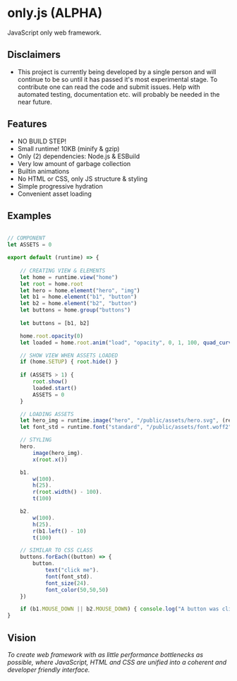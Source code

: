 # only.js (ALPHA)

JavaScript only web framework.

**Disclaimers**
------
+ This project is currently being developed by a single person and will continue to be so until
it has passed it's most experimental stage. To contribute one can read the code and submit issues. Help with
automated testing, documentation etc. will probably be needed in the near future.

**Features**
------
+ NO BUILD STEP!
+ Small runtime! 10KB (minify & gzip)
+ Only (2) dependencies: Node.js & ESBuild
+ Very low amount of garbage collection
+ Builtin animations
+ No HTML or CSS, only JS structure & styling
+ Simple progressive hydration
+ Convenient asset loading

**Examples**
------
```javascript

// COMPONENT
let ASSETS = 0

export default (runtime) => {
    
    // CREATING VIEW & ELEMENTS
    let home = runtime.view("home")
    let root = home.root
    let hero = home.element("hero", "img")
    let b1 = home.element("b1", "button")
    let b2 = home.element("b2", "button")
    let buttons = home.group("buttons")
    
    let buttons = [b1, b2]

    home.root.opacity(0)
    let loaded = home.root.anim("load", "opacity", 0, 1, 100, quad_curve(0.0, 0.0, 1.0, 3.0))

    // SHOW VIEW WHEN ASSETS LOADED
    if (home.SETUP) { root.hide() }
    
    if (ASSETS > 1) {
        root.show()
        loaded.start()
        ASSETS = 0
    }

    // LOADING ASSETS
    let hero_img = runtime.image("hero", "/public/assets/hero.svg", (result) => { ASSETS ++ })
    let font_std = runtime.font("standard", "/public/assets/font.woff2", (result) => { ASSETS ++ })

    // STYLING
    hero.
        image(hero_img).
        x(root.x())

    b1.
        w(100).
        h(25).
        r(root.width() - 100).
        t(100)

    b2.
        w(100).
        h(25).
        r(b1.left() - 10)
        t(100)

    // SIMILAR TO CSS CLASS
    buttons.forEach((button) => {
        button.
            text("click me").
            font(font_std).
            font_size(24).
            font_color(50,50,50)
    })

    if (b1.MOUSE_DOWN || b2.MOUSE_DOWN) { console.log("A button was clicked!") }
}

```

**Vision**
------
*To create web framework with as little performance bottlenecks as possible, where 
JavaScript, HTML and CSS are unified into a coherent and developer friendly interface.*
